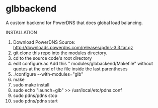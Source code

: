glbbackend
==========

A custom backend for PowerDNS that does global load balancing.


INSTALLATION

1. Download PowerDNS Source: http://downloads.powerdns.com/releases/pdns-3.3.tar.gz
2. git clone this repo into the modules directory.
3. cd to the source code's root directory
4. edit configure.ac
   Add this " modules/glbbackend/Makefile" without quotes at the end of the file inside the last parentheses
4. ./configure --with-modules="glb"
5. make
6. sudo make install
7. sudo echo "launch=glb" >> /usr/local/etc/pdns.conf
8. sudo pdns/pdns stop
9. sudo pdns/pdns start
